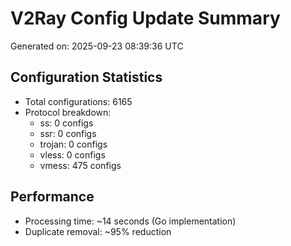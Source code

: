 # V2Ray Config Update Summary
Generated on: 2025-09-23 08:39:36 UTC

## Configuration Statistics
- Total configurations: 6165
- Protocol breakdown:
  - ss: 0 configs
  - ssr: 0 configs
  - trojan: 0 configs
  - vless: 0 configs
  - vmess: 475 configs

## Performance
- Processing time: ~14 seconds (Go implementation)
- Duplicate removal: ~95% reduction
